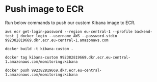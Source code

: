 # Push image to ECR
Run below commands to push our custom Kibana image to ECR.
```
aws ecr get-login-password --region eu-central-1 --profile backend-test | docker login --username AWS --password-stdin 992382819669.dkr.ecr.eu-central-1.amazonaws.com
```

```
docker build -t kibana-custom .
```

```
docker tag kibana-custom 992382819669.dkr.ecr.eu-central-1.amazonaws.com/monitoring:kibana
```

```
docker push 992382819669.dkr.ecr.eu-central-1.amazonaws.com/monitoring:kibana
```